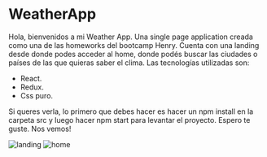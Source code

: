 # WeatherApp

Hola, bienvenidos a mi Weather App. Una single page application creada como una de las homeworks del bootcamp Henry.
Cuenta con una landing desde donde podes acceder al home, donde podés buscar las ciudades o países de las que quieras saber el clima.
Las tecnologías utilizadas son:
- React.
- Redux.
- Css puro.

Si queres verla, lo primero que debes hacer es hacer un npm install en la carpeta src y luego hacer npm start para levantar el proyecto.
Espero te guste.
Nos vemos!

![landing](https://user-images.githubusercontent.com/87136807/181391267-8a7e55b8-1788-4fe3-8dfa-3ce674a907c5.jpg)
![home](https://user-images.githubusercontent.com/87136807/181391281-008dae19-2d3a-43e8-9f9b-39a1a9d4b47a.jpg)

